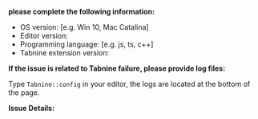 **please complete the following information:**	
 - OS version: [e.g. Win 10, Mac Catalina]	
 - Editor version:	
 - Programming language: [e.g. js, ts, c++]	
 - Tabnine extension version:
 
 **If the issue is related to Tabnine failure, please provide log files:**	

 Type `Tabnine::config` in your editor, the logs are located at the bottom of the page.


**Issue Details:**
